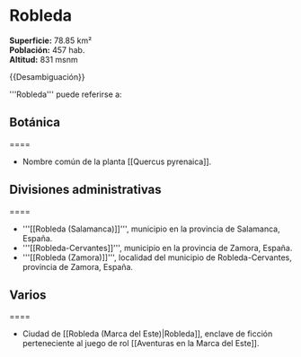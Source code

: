 # Robleda

**Superficie:** 78.85 km²  
**Población:** 457 hab.  
**Altitud:** 831 msnm  

{{Desambiguación}}

'''Robleda''' puede referirse a:

## Botánica

====
* Nombre común de la planta [[Quercus pyrenaica]].

## Divisiones administrativas

====
* '''[[Robleda (Salamanca)]]''', municipio en la provincia de Salamanca, España.
* '''[[Robleda-Cervantes]]''', municipio en la provincia de Zamora, España.
* '''[[Robleda (Zamora)]]''', localidad del municipio de Robleda-Cervantes, provincia de Zamora, España.

## Varios

====
* Ciudad de [[Robleda (Marca del Este)|Robleda]], enclave de ficción perteneciente al juego de rol [[Aventuras en la Marca del Este]].